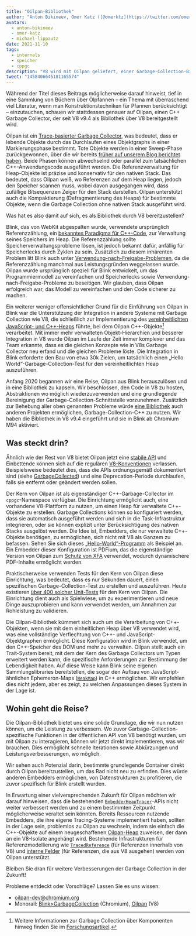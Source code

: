 ```yaml
---
title: "Oilpan-Bibliothek"
author: "Anton Bikineev, Omer Katz ([@omerktz](https://twitter.com/omerktz)) und Michael Lippautz ([@mlippautz](https://twitter.com/mlippautz)), effiziente und effektive Dateibeweger"
avatars: 
  - anton-bikineev
  - omer-katz
  - michael-lippautz
date: 2021-11-10
tags: 
  - internals
  - speicher
  - cppgc
description: "V8 wird mit Oilpan geliefert, einer Garbage-Collection-Bibliothek zur Verwaltung des verwalteten C++-Speichers."
tweet: "1458406645181165574"
---
```


Während der Titel dieses Beitrags möglicherweise darauf hinweist, tief in eine Sammlung von Büchern über Ölpfannen – ein Thema mit überraschend viel Literatur, wenn man Konstruktionstechniken für Pfannen berücksichtigt – einzutauchen, schauen wir stattdessen genauer auf Oilpan, einen C++ Garbage Collector, der seit V8 v9.4 als Bibliothek über V8 bereitgestellt wird.

<!--truncate-->
Oilpan ist ein [Trace-basierter Garbage Collector](https://de.wikipedia.org/wiki/Tracing_garbage_collection), was bedeutet, dass er lebende Objekte durch das Durchlaufen eines Objektgraphs in einer Markierungsphase bestimmt. Tote Objekte werden in einer Sweep-Phase zurückgewonnen, über die wir bereits [früher auf unserem Blog berichtet haben](https://v8.dev/blog/high-performance-cpp-gc). Beide Phasen können abwechselnd oder parallel zum tatsächlichen C++-Anwendungscode ausgeführt werden. Die Referenzverwaltung für Heap-Objekte ist präzise und konservativ für den nativen Stack. Das bedeutet, dass Oilpan weiß, wo Referenzen auf dem Heap liegen, jedoch den Speicher scannen muss, wobei davon ausgegangen wird, dass zufällige Bitsequenzen Zeiger für den Stack darstellen. Oilpan unterstützt auch die Kompaktierung (Defragmentierung des Heaps) für bestimmte Objekte, wenn die Garbage Collection ohne nativen Stack ausgeführt wird.

Was hat es also damit auf sich, es als Bibliothek durch V8 bereitzustellen?

Blink, das von WebKit abgespalten wurde, verwendete ursprünglich Referenzzählung, ein [bekanntes Paradigma für C++-Code](https://en.cppreference.com/w/cpp/memory/shared_ptr), zur Verwaltung seines Speichers im Heap. Die Referenzzählung sollte Speicherverwaltungsprobleme lösen, ist jedoch bekannt dafür, anfällig für Speicherlecks durch Zyklen zu sein. Zusätzlich zu diesem inhärenten Problem litt Blink auch unter [Verwendung-nach-Freigabe-Problemen](https://de.wikipedia.org/wiki/Dangling_pointer), da die Referenzzählung manchmal aus Leistungsgründen weggelassen wurde. Oilpan wurde ursprünglich speziell für Blink entwickelt, um das Programmiermodell zu vereinfachen und Speicherlecks sowie Verwendung-nach-Freigabe-Probleme zu beseitigen. Wir glauben, dass Oilpan erfolgreich war, das Modell zu vereinfachen und den Code sicherer zu machen.

Ein weiterer weniger offensichtlicher Grund für die Einführung von Oilpan in Blink war die Unterstützung der Integration in andere Systeme mit Garbage Collection wie V8, die schließlich zur Implementierung des [vereinheitlichten JavaScript- und C++-Heaps](https://v8.dev/blog/tracing-js-dom) führte, bei dem Oilpan C++-Objekte[^1] verarbeitet. Mit immer mehr verwalteten Objekt-Hierarchien und besserer Integration in V8 wurde Oilpan im Laufe der Zeit immer komplexer und das Team erkannte, dass es die gleichen Konzepte wie in V8s Garbage Collector neu erfand und die gleichen Probleme löste. Die Integration in Blink erforderte den Bau von etwa 30k Zielen, um tatsächlich einen „Hello World“-Garbage-Collection-Test für den vereinheitlichten Heap auszuführen.

Anfang 2020 begannen wir eine Reise, Oilpan aus Blink herauszulösen und in eine Bibliothek zu kapseln. Wir beschlossen, den Code in V8 zu hosten, Abstraktionen wo möglich wiederzuverwenden und eine grundlegende Bereinigung der Garbage-Collection-Schnittstelle vorzunehmen. Zusätzlich zur Behebung aller oben genannten Probleme würde [eine Bibliothek](https://docs.google.com/document/d/1ylZ25WF82emOwmi_Pg-uU6BI1A-mIbX_MG9V87OFRD8/) auch anderen Projekten ermöglichen, Garbage-Collection-C++ zu nutzen. Wir haben die Bibliothek in V8 v9.4 eingeführt und sie in Blink ab Chromium M94 aktiviert.

## Was steckt drin?

Ähnlich wie der Rest von V8 bietet Oilpan jetzt eine [stabile API](https://chromium.googlesource.com/v8/v8.git/+/HEAD/include/cppgc/) und Einbettende können sich auf die regulären [V8-Konventionen](https://v8.dev/docs/api) verlassen. Beispielsweise bedeutet dies, dass die APIs ordnungsgemäß dokumentiert sind (siehe [GarbageCollected](https://chromium.googlesource.com/v8/v8.git/+/main/include/cppgc/garbage-collected.h#17)) und eine Deprecation-Periode durchlaufen, falls sie entfernt oder geändert werden sollen.

Der Kern von Oilpan ist als eigenständiger C++-Garbage-Collector im `cppgc`-Namespace verfügbar. Die Einrichtung ermöglicht auch, eine vorhandene V8-Plattform zu nutzen, um einen Heap für verwaltete C++-Objekte zu erstellen. Garbage Collections können so konfiguriert werden, dass sie automatisch ausgeführt werden und sich in die Task-Infrastruktur integrieren, oder sie können explizit unter Berücksichtigung des nativen Stacks ausgelöst werden. Die Idee ist, Embedders, die nur verwaltete C++-Objekte benötigen, zu ermöglichen, sich nicht mit V8 als Ganzem zu befassen. Sehen Sie sich dieses [„Hello-World“-Programm](https://chromium.googlesource.com/v8/v8.git/+/main/samples/cppgc/hello-world.cc) als Beispiel an. Ein Embedder dieser Konfiguration ist PDFium, das die eigenständige Version von Oilpan zum [Schutz von XFA](https://groups.google.com/a/chromium.org/g/chromium-dev/c/RAqBXZWsADo/m/9NH0uGqCAAAJ?utm_medium=email&utm_source=footer) verwendet, wodurch dynamischere PDF-Inhalte ermöglicht werden.

Praktischerweise verwenden Tests für den Kern von Oilpan diese Einrichtung, was bedeutet, dass es nur Sekunden dauert, einen spezifischen Garbage-Collection-Test zu erstellen und auszuführen. Heute existieren [über 400 solcher Unit-Tests](https://source.chromium.org/chromium/chromium/src/+/main:v8/test/unittests/heap/cppgc/) für den Kern von Oilpan. Die Einrichtung dient auch als Spielwiese, um zu experimentieren und neue Dinge auszuprobieren und kann verwendet werden, um Annahmen zur Rohleistung zu validieren.

Die Oilpan-Bibliothek kümmert sich auch um die Verarbeitung von C++-Objekten, wenn sie mit dem einheitlichen Heap über V8 verwendet wird, was eine vollständige Verflechtung von C++- und JavaScript-Objektgraphen ermöglicht. Diese Konfiguration wird in Blink verwendet, um den C++-Speicher des DOM und mehr zu verwalten. Oilpan stellt auch ein Trait-System bereit, mit dem der Kern des Garbage Collectors um Typen erweitert werden kann, die spezifische Anforderungen zur Bestimmung der Lebendigkeit haben. Auf diese Weise kann Blink seine eigenen Sammlungslibraries bereitstellen, die sogar den Aufbau von JavaScript-ähnlichen Ephemeron-Maps ([`WeakMap`](https://developer.mozilla.org/en-US/docs/Web/JavaScript/Reference/Global_Objects/WeakMap)) in C++ ermöglichen. Wir empfehlen dies nicht jedem, aber es zeigt, zu welchen Anpassungen dieses System in der Lage ist.

## Wohin geht die Reise?

Die Oilpan-Bibliothek bietet uns eine solide Grundlage, die wir nun nutzen können, um die Leistung zu verbessern. Wo zuvor Garbage-Collection-spezifische Funktionen in der öffentlichen API von V8 benötigt wurden, um mit Oilpan zu interagieren, können wir jetzt direkt implementieren, was wir brauchen. Dies ermöglicht schnelle Iterationen sowie Abkürzungen und Leistungsverbesserungen, wo möglich.

Wir sehen auch Potenzial darin, bestimmte grundlegende Container direkt durch Oilpan bereitzustellen, um das Rad nicht neu zu erfinden. Dies würde anderen Embedders ermöglichen, von Datenstrukturen zu profitieren, die zuvor spezifisch für Blink erstellt wurden.

In Erwartung einer vielversprechenden Zukunft für Oilpan möchten wir darauf hinweisen, dass die bestehenden [`EmbedderHeapTracer`](https://source.chromium.org/chromium/chromium/src/+/main:v8/include/v8-embedder-heap.h;l=75)-APIs nicht weiter verbessert werden und zu einem bestimmten Zeitpunkt möglicherweise veraltet sein könnten. Bereits Ressourcen nutzende Embedders, die ihre eigene Tracing-Systeme implementiert haben, sollten in der Lage sein, problemlos zu Oilpan zu wechseln, indem sie einfach die C++-Objekte auf einem neugeschaffenen [Oilpan-Heap](https://source.chromium.org/chromium/chromium/src/+/main:v8/include/v8-cppgc.h;l=91) zuweisen, der dann an ein V8-Isolate angehängt wird. Bestehende Infrastrukturen für Referenzmodellierung wie [`TracedReference`](https://source.chromium.org/chromium/chromium/src/+/main:v8/include/v8-traced-handle.h;l=334) (für Referenzen innerhalb von V8) und [interne Felder](https://source.chromium.org/chromium/chromium/src/+/main:v8/include/v8-object.h;l=502) (für Referenzen, die aus V8 ausgehen) werden von Oilpan unterstützt.

Bleiben Sie dran für weitere Verbesserungen der Garbage Collection in der Zukunft!

Probleme entdeckt oder Vorschläge? Lassen Sie es uns wissen:

- [oilpan-dev@chromium.org](mailto:oilpan-dev@chromium.org)
- Monorail: [Blink>GarbageCollection](https://bugs.chromium.org/p/chromium/issues/entry?template=Defect+report+from+user&components=Blink%3EGarbageCollection) (Chromium), [Oilpan](https://bugs.chromium.org/p/v8/issues/entry?template=Defect+report+from+user&components=Oilpan) (V8)

[^1]: Weitere Informationen zur Garbage Collection über Komponenten hinweg finden Sie im [Forschungsartikel](https://research.google/pubs/pub48052/).
